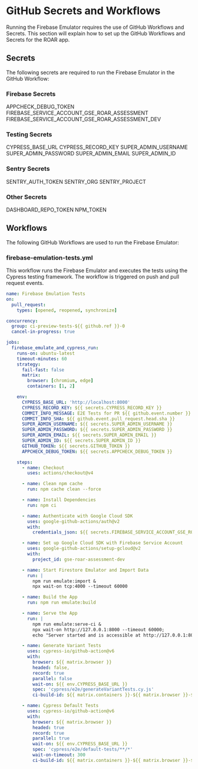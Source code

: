 # GitHub Secrets and Workflows
Running the Firebase Emulator requires the use of GitHub Workflows and Secrets. This section will explain how to set up the GitHub Workflows and Secrets for the ROAR app.

## Secrets
The following secrets are required to run the Firebase Emulator in the GitHub Workflow:

### Firebase Secrets
APPCHECK_DEBUG_TOKEN
FIREBASE_SERVICE_ACCOUNT_GSE_ROAR_ASSESSMENT
FIREBASE_SERVICE_ACCOUNT_GSE_ROAR_ASSESSMENT_DEV

### Testing Secrets
CYPRESS_BASE_URL
CYPRESS_RECORD_KEY
SUPER_ADMIN_USERNAME
SUPER_ADMIN_PASSWORD
SUPER_ADMIN_EMAIL
SUPER_ADMIN_ID

### Sentry Secrets
SENTRY_AUTH_TOKEN
SENTRY_ORG
SENTRY_PROJECT

### Other Secrets
DASHBOARD_REPO_TOKEN
NPM_TOKEN

## Workflows
The following GitHub Workflows are used to run the Firebase Emulator:

### firebase-emulation-tests.yml
This workflow runs the Firebase Emulator and executes the tests using the Cypress testing framework. The workflow is triggered on push and pull request events.

```yaml
name: Firebase Emulation Tests
on:
  pull_request:
    types: [opened, reopened, synchronize]

concurrency:
  group: ci-preview-tests-${{ github.ref }}-0
  cancel-in-progress: true

jobs:
  firebase_emulate_and_cypress_run:
    runs-on: ubuntu-latest
    timeout-minutes: 60
    strategy:
      fail-fast: false
      matrix:
        browser: [chromium, edge]
        containers: [1, 2]

    env:
      CYPRESS_BASE_URL: 'http://localhost:8000'
      CYPRESS_RECORD_KEY: ${{ secrets.CYPRESS_RECORD_KEY }}
      COMMIT_INFO_MESSAGE: E2E Tests for PR ${{ github.event.number }} "${{ github.event.pull_request.title }}" from commit "${{ github.event.pull_request.head.sha }}"
      COMMIT_INFO_SHA: ${{ github.event.pull_request.head.sha }}
      SUPER_ADMIN_USERNAME: ${{ secrets.SUPER_ADMIN_USERNAME }}
      SUPER_ADMIN_PASSWORD: ${{ secrets.SUPER_ADMIN_PASSWORD }}
      SUPER_ADMIN_EMAIL: ${{ secrets.SUPER_ADMIN_EMAIL }}
      SUPER_ADMIN_ID: ${{ secrets.SUPER_ADMIN_ID }}
      GITHUB_TOKEN: ${{ secrets.GITHUB_TOKEN }}
      APPCHECK_DEBUG_TOKEN: ${{ secrets.APPCHECK_DEBUG_TOKEN }}

    steps:
      - name: Checkout
        uses: actions/checkout@v4

      - name: Clean npm cache
        run: npm cache clean --force

      - name: Install Dependencies
        run: npm ci

      - name: Authenticate with Google Cloud SDK
        uses: google-github-actions/auth@v2
        with:
          credentials_json: ${{ secrets.FIREBASE_SERVICE_ACCOUNT_GSE_ROAR_ASSESSMENT_DEV }}

      - name: Set up Google Cloud SDK with Firebase Service Account
        uses: google-github-actions/setup-gcloud@v2
        with:
          project_id: gse-roar-assessment-dev

      - name: Start Firestore Emulator and Import Data
        run: |
          npm run emulate:import &
          npx wait-on tcp:4000 --timeout 60000

      - name: Build the App
        run: npm run emulate:build

      - name: Serve the App
        run: |
          npm run emulate:serve-ci & 
          npx wait-on http://127.0.0.1:8000 --timeout 60000;
          echo "Server started and is accessible at http://127.0.0.1:8000"

      - name: Generate Variant Tests
        uses: cypress-io/github-action@v6
        with:
          browser: ${{ matrix.browser }}
          headed: false,
          record: true
          parallel: false
          wait-on: ${{ env.CYPRESS_BASE_URL }}
          spec: 'cypress/e2e/generateVariantTests.cy.js'
          ci-build-id: ${{ matrix.containers }}-${{ matrix.browser }}-${{ github.run_id }}-${{ github.ref }}

      - name: Cypress Default Tests
        uses: cypress-io/github-action@v6
        with:
          browser: ${{ matrix.browser }}
          headed: true
          record: true
          parallel: true
          wait-on: ${{ env.CYPRESS_BASE_URL }}
          spec: 'cypress/e2e/default-tests/**/*'
          wait-on-timeout: 300
          ci-build-id: ${{ matrix.containers }}-${{ matrix.browser }}-${{ github.run_id }}-${{ github.ref }}
```